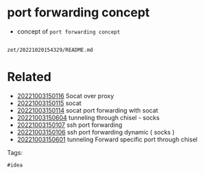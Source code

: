 # port forwarding concept

- concept of `port forwarding concept`

```
```

` zet/20221020154329/README.md `

# Related

- [20221003150116](/zet/20221003150116/README.md) Socat over proxy
- [20221003150115](/zet/20221003150115/README.md) socat
- [20221003150114](/zet/20221003150114/README.md) socat port forwarding with socat
- [20221003150604](/zet/20221003150604/README.md) tunneling through chisel - socks
- [20221003150107](/zet/20221003150107/README.md) ssh port forwarding
- [20221003150106](/zet/20221003150106/README.md) ssh port forwarding dynamic ( socks )
- [20221003150601](/zet/20221003150601/README.md) tunneling Forward specific port through chisel

Tags:

    #idea
